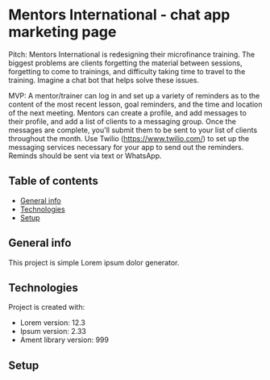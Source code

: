 # Mentors International - chat app marketing page

Pitch: Mentors International is redesigning their microfinance training. The biggest problems are clients forgetting the material between sessions, forgetting to come to trainings, and difficulty taking time to travel to the training. Imagine a chat bot that helps solve these issues. 

MVP: A mentor/trainer can log in and set up a variety of reminders as to the content of the most recent lesson, goal reminders, and the time and location of the next meeting. Mentors can create a profile, and add messages to their profile, and add a list of clients to a messaging group. Once the messages are complete, you'll submit them to be sent to your list of clients throughout the month. Use Twilio (https://www.twilio.com/) to set up the messaging services necessary for your app to send out the reminders. Reminds should be sent via text or WhatsApp.

## Table of contents
* [General info](#general-info)
* [Technologies](#technologies)
* [Setup](#setup)

## General info
This project is simple Lorem ipsum dolor generator.
	
## Technologies
Project is created with:
* Lorem version: 12.3
* Ipsum version: 2.33
* Ament library version: 999
	
## Setup
